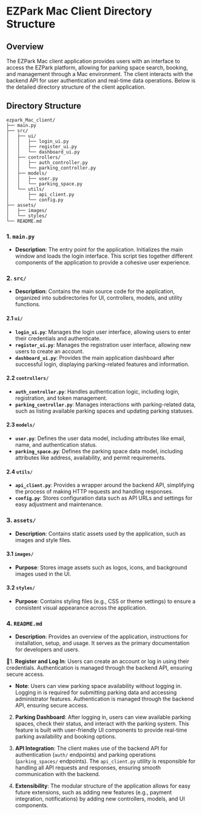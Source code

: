 # EZPark Mac Client Directory Structure

## Overview

The EZPark Mac client application provides users with an interface to access the EZPark platform, allowing for parking space search, booking, and management through a Mac environment. The client interacts with the backend API for user authentication and real-time data operations. Below is the detailed directory structure of the client application.

## Directory Structure

```
ezpark_Mac_client/
├── main.py
├── src/
│   ├── ui/
│   │   ├── login_ui.py
│   │   ├── register_ui.py
│   │   └── dashboard_ui.py
│   ├── controllers/
│   │   ├── auth_controller.py
│   │   └── parking_controller.py
│   ├── models/
│   │   ├── user.py
│   │   └── parking_space.py
│   └── utils/
│       ├── api_client.py
│       └── config.py
├── assets/
│   ├── images/
│   └── styles/
└── README.md
```

### 1. `main.py`

- **Description**: The entry point for the application. Initializes the main window and loads the login interface. This script ties together different components of the application to provide a cohesive user experience.

### 2. `src/`

- **Description**: Contains the main source code for the application, organized into subdirectories for UI, controllers, models, and utility functions.

#### 2.1 `ui/`

- **`login_ui.py`**: Manages the login user interface, allowing users to enter their credentials and authenticate.
- **`register_ui.py`**: Manages the registration user interface, allowing new users to create an account.
- **`dashboard_ui.py`**: Provides the main application dashboard after successful login, displaying parking-related features and information.

#### 2.2 `controllers/`

- **`auth_controller.py`**: Handles authentication logic, including login, registration, and token management.
- **`parking_controller.py`**: Manages interactions with parking-related data, such as listing available parking spaces and updating parking statuses.

#### 2.3 `models/`

- **`user.py`**: Defines the user data model, including attributes like email, name, and authentication status.
- **`parking_space.py`**: Defines the parking space data model, including attributes like address, availability, and permit requirements.

#### 2.4 `utils/`

- **`api_client.py`**: Provides a wrapper around the backend API, simplifying the process of making HTTP requests and handling responses.
- **`config.py`**: Stores configuration data such as API URLs and settings for easy adjustment and maintenance.

### 3. `assets/`

- **Description**: Contains static assets used by the application, such as images and style files.

#### 3.1 `images/`

- **Purpose**: Stores image assets such as logos, icons, and background images used in the UI.

#### 3.2 `styles/`

- **Purpose**: Contains styling files (e.g., CSS or theme settings) to ensure a consistent visual appearance across the application.

### 4. `README.md`

- **Description**: Provides an overview of the application, instructions for installation, setup, and usage. It serves as the primary documentation for developers and users.

1. **Register and Log In**: Users can create an account or log in using their credentials. Authentication is managed through the backend API, ensuring secure access.

   - **Note**: Users can view parking space availability without logging in. Logging in is required for submitting parking data and accessing administrator features. Authentication is managed through the backend API, ensuring secure access.

2. **Parking Dashboard**: After logging in, users can view available parking spaces, check their status, and interact with the parking system. This feature is built with user-friendly UI components to provide real-time parking availability and booking options.

3. **API Integration**: The client makes use of the backend API for authentication (`auth/` endpoints) and parking operations (`parking_spaces/` endpoints). The `api_client.py` utility is responsible for handling all API requests and responses, ensuring smooth communication with the backend.

4. **Extensibility**: The modular structure of the application allows for easy future extensions, such as adding new features (e.g., payment integration, notifications) by adding new controllers, models, and UI components.
